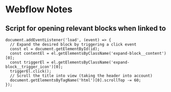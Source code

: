 
# Webflow Notes


## Script for opening relevant blocks when linked to

```
document.addEventListener('load', (event) => {
  // Expand the desired block by triggering a click event
  const el = document.getElementById(id);
  const contentEl = el.getElementsByClassName('expand-block__content')[0];
  const triggerEl = el.getElementsByClassName('expand-block__trigger_icon')[0];
  triggerEl.click();
  // Scroll the title into view (taking the header into account)
  document.getElementsByTagName('html')[0].scrollTop -= 60;
});
```
